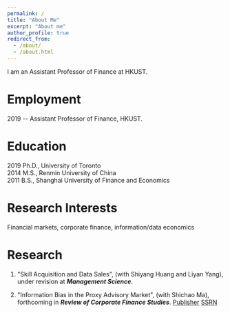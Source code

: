 ```yaml
---
permalink: /
title: "About Me"
excerpt: "About me"
author_profile: true
redirect_from: 
  - /about/
  - /about.html
---
```


I am an Assistant Professor of Finance at HKUST.

Employment
======
2019 --   Assistant Professor of Finance, HKUST.

Education
======
2019    Ph.D., University of Toronto  
2014    M.S., Renmin University of China  
2011    B.S., Shanghai University of Finance and Economics

Research Interests
======
Financial markets, corporate finance, information/data economics

Research
======
1. "Skill Acquisition and Data Sales", (with Shiyang Huang and Liyan Yang), under revision at ***Management Science***.

1. "Information Bias in the Proxy Advisory Market", (with Shichao Ma), forthcoming in ***Review of Corporate Finance Studies***. [Publisher](https://academic.oup.com/rcfs/advance-article/doi/10.1093/rcfs/cfaa005/5828943) [SSRN]("https://papers.ssrn.com/sol3/papers.cfm?abstract_id=3396151")



<script>
var _hmt = _hmt || [];
(function() {
  var hm = document.createElement("script");
  hm.src = "https://hm.baidu.com/hm.js?f559106eb491ad0e3f1d4a466c2eacae";
  var s = document.getElementsByTagName("script")[0]; 
  s.parentNode.insertBefore(hm, s);
})();
</script>








